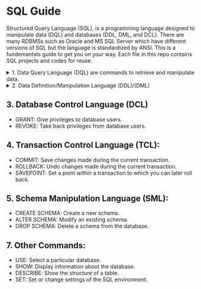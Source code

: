 # **SQL Guide**
Structured Query Language (SQL), is a programming language designed to manipulate data (DQL) and databases (DDL, DML, and DCL). There are many RDBMSs such as Oracle and MS SQL Server which have different versions of SQL but the language is standardized by ANSI. This is a fundemantals guide to get you on your way. Each file in this repo contains SQL projects and codes for reuse.

<details>
<summary>1. Data Query Language (DQL) are commands to retrieve and manipulate data.</summary>

Commands to retrieve and manipulate data from db. Shows functions and create custom measures and Calc Columns. https://learnsql.com/blog/standard-sql-functions-cheat-sheet/standard-sql-functions-cheat-sheet-a4.pdf
https://www.youtube.com/watch?v=9Pzj7Aj25lw&list=PLD20298E653A970F8

- `SELECT` *ColumnName1* Retrieves all data or specific columns from a db.
- FUNCTIONS (AGGREGATE) Perform a calculation on sets of values and returns a single result. Every RDBMS uses different versions, simply search their aggregate function documentation.
> Examples include `SUM()` `AVG()` `MIN()` `MAX()` `COUNT()` `GROUP_CONCAT()()` `STDEV() / STDEV_SAMP() / STDEV_POP()` `VAR()` `COUNT()` `COUNT()`
>
> `GETDATE()` Autofill rows for a Date Column.
> 
> `DISTINCT` Removes duplicate records from a column.
- `FROM` *TableName* Specify the source table.
> `GROUP BY` *Groups* rows with the same values into summary rows. Often used with aggregate functions.
- JOINS Combines data from multiple tables
> `SELECT` * `FROM` *TableName1* `AS` *TableNameAbbr1*
>
> `INNER JOIN` *TableName2* `AS` *TableNameAbbr2* `ON` *TableNameAbbr1.IDColumnName* `=` *TableNameAbbr2.IDColumnName*
> 
> `LEFT JOIN`
> 
> `RIGHT JOIN` 
- `ORDER BY` Sorts the results based on specified criteria
- `WHERE` Filters rows based on specified conditions. Often uses operators 
> (*Operators are `=`, `>=` Greater than or equal to, `<` Less than, `<>` Not Equal, `AND` multiple conditions `BETWEEN` a range, `LIKE` Search for Patterns, `IN` Specify desired values*)
> (*Conditions for strings/text use wildcards `%` represents zero or multiple characters `_` represents a single character*)
- Limit commands *limit* the number of rows returned. Ex: `TOP` `LIMIT`
</details>

<details>
<summary>2. Data Definition/Manipulation Language (DDL)/(DML)</summary>
Manipulate the database tables. Commands to add, modify, and delete data in tables. Create a data table from scratch and manage the engine

- Create a new table: `CREATE TABLE();` *ColumnName1 DataType(CharAmnt)*
> *It is good practice to have the first column be ID*: `PRIMARY KEY` `IDENTITY(1,1),`
- Created indexes on columns to retrieve data quickly from db `CREATE UNIQUE INDEX` *index_name* `ON` *table_name (column1, column2, ...)*; `DROP INDEX` *index_name ON table_name*;
- Change row values in a column: `UPDATE` *TableName* `SET` *ColumnName1 = Condition*;
- Add columns to a table: `ALTER TABLE` *TableName* `ADD` *NewColumnName DataType(CharAmnt)*
- > *With multiple tables, it is good practice to have foreign Keys on ID columns*: `ALTER TABLE` *TableName* `ADD` `FOREIGN KEY()` *NewColumnName* `REFERENCES` *TableName(IDColumn)*
- Add rows to a table `INSERT INTO` *TableName (ColumnName1,ColumnName1, etc)* `VALUES();`
- Delete row values from a table, but doesn't delete the table structure: `DELETE` *TableName*; 
- Deletes a table from the db: `DROP TABLE` *TableName*; 
- CREATE INDEX: Create an index on a table.
- DROP INDEX: Delete an index from the database. 
- TRUNCATE TABLE: Removes all records from a table in a database, but keeps the table and structure in place.
</details>

## 3. Database Control Language (DCL)

- GRANT: Give privileges to database users.
- REVOKE: Take back privileges from database users.


## 4. Transaction Control Language (TCL):

- COMMIT: Save changes made during the current transaction.
- ROLLBACK: Undo changes made during the current transaction.
- SAVEPOINT: Set a point within a transaction to which you can later roll back.


## 5. Schema Manipulation Language (SML):

- CREATE SCHEMA: Create a new schema.
- ALTER SCHEMA: Modify an existing schema.
- DROP SCHEMA: Delete a schema from the database.


## 7. Other Commands:

- USE: Select a particular database.
- SHOW: Display information about the database.
- DESCRIBE: Show the structure of a table.
- SET: Set or change settings of the SQL environment.

